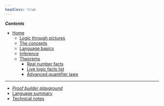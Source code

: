 ```yaml
---
headless: true
---
```


<!-- Links need trailing "/" to make styling of the link
        to the current page to have the intended effect -->

***Contents***

- [Home](/)
    - [Logic through pictures](/logic-pix-intro/)
	- [The concepts](/pt-logic-concepts/)
	- [Language basics](/language-intro/)
    - [Inference](/inference/)
    - [Theorems](/theorems/)
		- [Real number facts](/real-number-facts/)
		- [Live logic facts list](/live-logic-facts/)
		- [Advanced quantifier laws](/quantifiers/)

-------------

- [*Proof builder playground*](/proofbuilder/)
- [Language summary](/language-summary/)
- [Technical notes](/tech-notes/)
